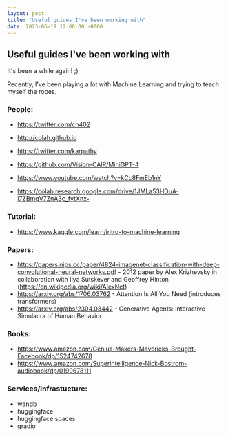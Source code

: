 ```yaml
---
layout: post
title: "Useful guides I've been working with"
date: 2023-06-19 12:00:00 -0000
---
```


## Useful guides I've been working with

It's been a while again! ;)

Recently, I've been playing a lot with Machine Learning and trying to teach myself the ropes.

### People:

* <https://twitter.com/ch402>
* <http://colah.github.io>

* <https://twitter.com/karpathy>
* <https://github.com/Vision-CAIR/MiniGPT-4>
* <https://www.youtube.com/watch?v=kCc8FmEb1nY>
* <https://colab.research.google.com/drive/1JMLa53HDuA-i7ZBmqV7ZnA3c_fvtXnx->


### Tutorial:

* <https://www.kaggle.com/learn/intro-to-machine-learning>


### Papers:

* <https://papers.nips.cc/paper/4824-imagenet-classification-with-deep-convolutional-neural-networks.pdf> - 2012 paper by Alex Krizhevsky in collaboration with Ilya Sutskever and Geoffrey Hinton (<https://en.wikipedia.org/wiki/AlexNet>)
* <https://arxiv.org/abs/1706.03762> - Attention Is All You Need (introduces transformers)
* <https://arxiv.org/abs/2304.03442> - Generative Agents: Interactive Simulacra of Human Behavior

### Books:

* <https://www.amazon.com/Genius-Makers-Mavericks-Brought-Facebook/dp/1524742678>
* <https://www.amazon.com/Superintelligence-Nick-Bostrom-audiobook/dp/0199678111>

### Services/infrastucture:

* wandb
* huggingface
* huggingface spaces
* gradio

